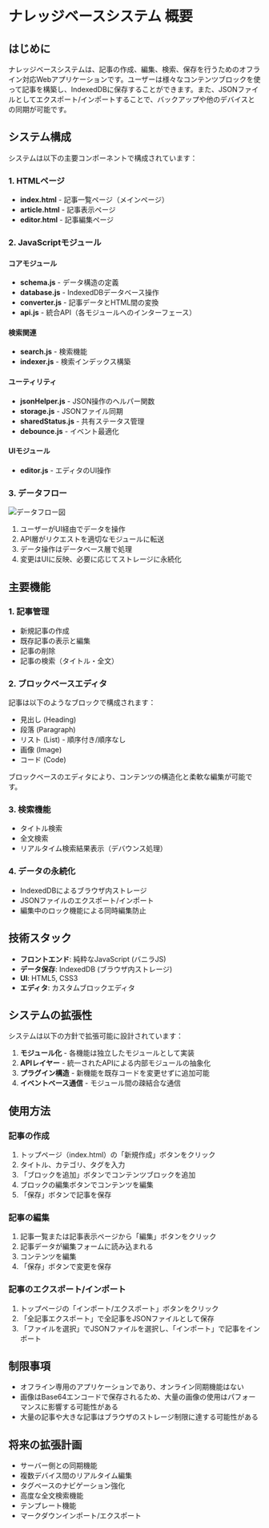 # ナレッジベースシステム 概要

## はじめに

ナレッジベースシステムは、記事の作成、編集、検索、保存を行うためのオフライン対応Webアプリケーションです。ユーザーは様々なコンテンツブロックを使って記事を構築し、IndexedDBに保存することができます。また、JSONファイルとしてエクスポート/インポートすることで、バックアップや他のデバイスとの同期が可能です。

## システム構成

システムは以下の主要コンポーネントで構成されています：

### 1. HTMLページ

- **index.html** - 記事一覧ページ（メインページ）
- **article.html** - 記事表示ページ
- **editor.html** - 記事編集ページ

### 2. JavaScriptモジュール

#### コアモジュール
- **schema.js** - データ構造の定義
- **database.js** - IndexedDBデータベース操作
- **converter.js** - 記事データとHTML間の変換
- **api.js** - 統合API（各モジュールへのインターフェース）

#### 検索関連
- **search.js** - 検索機能
- **indexer.js** - 検索インデックス構築

#### ユーティリティ
- **jsonHelper.js** - JSON操作のヘルパー関数
- **storage.js** - JSONファイル同期
- **sharedStatus.js** - 共有ステータス管理
- **debounce.js** - イベント最適化

#### UIモジュール
- **editor.js** - エディタのUI操作

### 3. データフロー

![データフロー図](../img/data-flow.png)

1. ユーザーがUI経由でデータを操作
2. API層がリクエストを適切なモジュールに転送
3. データ操作はデータベース層で処理
4. 変更はUIに反映、必要に応じてストレージに永続化

## 主要機能

### 1. 記事管理

- 新規記事の作成
- 既存記事の表示と編集
- 記事の削除
- 記事の検索（タイトル・全文）

### 2. ブロックベースエディタ

記事は以下のようなブロックで構成されます：

- 見出し (Heading)
- 段落 (Paragraph)
- リスト (List) - 順序付き/順序なし
- 画像 (Image)
- コード (Code)

ブロックベースのエディタにより、コンテンツの構造化と柔軟な編集が可能です。

### 3. 検索機能

- タイトル検索
- 全文検索
- リアルタイム検索結果表示（デバウンス処理）

### 4. データの永続化

- IndexedDBによるブラウザ内ストレージ
- JSONファイルのエクスポート/インポート
- 編集中のロック機能による同時編集防止

## 技術スタック

- **フロントエンド**: 純粋なJavaScript (バニラJS)
- **データ保存**: IndexedDB (ブラウザ内ストレージ)
- **UI**: HTML5, CSS3
- **エディタ**: カスタムブロックエディタ

## システムの拡張性

システムは以下の方針で拡張可能に設計されています：

1. **モジュール化** - 各機能は独立したモジュールとして実装
2. **APIレイヤー** - 統一されたAPIによる内部モジュールの抽象化
3. **プラグイン構造** - 新機能を既存コードを変更せずに追加可能
4. **イベントベース通信** - モジュール間の疎結合な通信

## 使用方法

### 記事の作成

1. トップページ（index.html）の「新規作成」ボタンをクリック
2. タイトル、カテゴリ、タグを入力
3. 「ブロックを追加」ボタンでコンテンツブロックを追加
4. ブロックの編集ボタンでコンテンツを編集
5. 「保存」ボタンで記事を保存

### 記事の編集

1. 記事一覧または記事表示ページから「編集」ボタンをクリック
2. 記事データが編集フォームに読み込まれる
3. コンテンツを編集
4. 「保存」ボタンで変更を保存

### 記事のエクスポート/インポート

1. トップページの「インポート/エクスポート」ボタンをクリック
2. 「全記事エクスポート」で全記事をJSONファイルとして保存
3. 「ファイルを選択」でJSONファイルを選択し、「インポート」で記事をインポート

## 制限事項

- オフライン専用のアプリケーションであり、オンライン同期機能はない
- 画像はBase64エンコードで保存されるため、大量の画像の使用はパフォーマンスに影響する可能性がある
- 大量の記事や大きな記事はブラウザのストレージ制限に達する可能性がある

## 将来の拡張計画

- サーバー側との同期機能
- 複数デバイス間のリアルタイム編集
- タグベースのナビゲーション強化
- 高度な全文検索機能
- テンプレート機能
- マークダウンインポート/エクスポート 